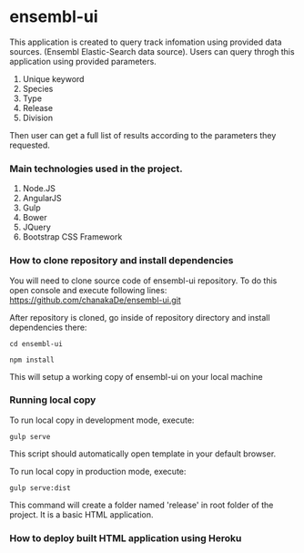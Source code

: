 # ensembl-ui
This application is created to query track infomation using provided data sources. (Ensembl Elastic-Search data source).
Users can query throgh this application using provided parameters.

1.  Unique keyword
2.  Species
3.  Type
4.  Release
5.  Division

Then user can get a full list of results according to the parameters they requested.

### Main technologies used in the project.

1. Node.JS
2. AngularJS
3. Gulp
4. Bower
5. JQuery
6. Bootstrap CSS Framework

### How to clone repository and install dependencies

You will need to clone source code of ensembl-ui repository. To do this open console and execute following lines:
https://github.com/chanakaDe/ensembl-ui.git

After repository is cloned, go inside of repository directory and install dependencies there:

`cd ensembl-ui`

`npm install`

This will setup a working copy of ensembl-ui on your local machine

### Running local copy

To run local copy in development mode, execute:

`gulp serve`

This script should automatically open template in your default browser.

To run local copy in production mode, execute:

`gulp serve:dist`

This command will create a folder named 'release' in root folder of the project. It is a basic HTML application.

### How to deploy built HTML application using Heroku
